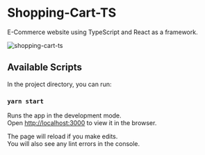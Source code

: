 # Shopping-Cart-TS

E-Commerce website using TypeScript and React as a framework. 


![shopping-cart-ts](https://user-images.githubusercontent.com/66256483/138440412-63aa5f31-968d-4d31-9474-57829888241f.JPG)

## Available Scripts

In the project directory, you can run:

### `yarn start`

Runs the app in the development mode.\
Open [http://localhost:3000](http://localhost:3000) to view it in the browser.

The page will reload if you make edits.\
You will also see any lint errors in the console.


